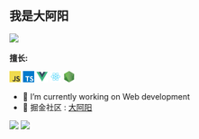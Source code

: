 ## 我是大阿阳

![](https://visitor-badge.glitch.me/badge?page_id=jiangsongyang.jiangsongyang)

<!--[![Typing SVG](https://readme-typing-svg.herokuapp.com?color=9A82F7&lines=A+Web+front-end+development+engineer)](https://git.io/typing-svg)-->


**擅长:**  

<code><img height="20" src="https://raw.githubusercontent.com/github/explore/80688e429a7d4ef2fca1e82350fe8e3517d3494d/topics/javascript/javascript.png"></code>
<code><img height="20" src="https://raw.githubusercontent.com/github/explore/80688e429a7d4ef2fca1e82350fe8e3517d3494d/topics/typescript/typescript.png"></code>
<code><img height="20" src="https://raw.githubusercontent.com/github/explore/80688e429a7d4ef2fca1e82350fe8e3517d3494d/topics/vue/vue.png"></code>
<code><img height="20" src="https://raw.githubusercontent.com/github/explore/80688e429a7d4ef2fca1e82350fe8e3517d3494d/topics/react/react.png"></code>
<code><img height="20" src="https://raw.githubusercontent.com/github/explore/80688e429a7d4ef2fca1e82350fe8e3517d3494d/topics/nodejs/nodejs.png"></code>

- 🔭 I’m currently working on Web development
- 📁 掘金社区 : [大阿阳](https://juejin.cn/user/149189314752910)

<div style='float:left'>
     <img align="" height="137px" src="https://github-readme-stats.vercel.app/api?username=jiangsongyang&hide_title=true&hide_border=true&show_icons=true&include_all_commits=true&line_height=21&bg_color=0,EC6C6C,FFD479,FFFC79,73FA79&theme=graywhite&locale=cn" />
     <img align="" height="137px" src="https://github-readme-stats.vercel.app/api/top-langs/?username=jiangsongyang&hide_title=true&hide_border=true&layout=compact&bg_color=0,73FA79,73FDFF,D783FF&theme=graywhite&locale=cn&card_width=240" />
</div >
